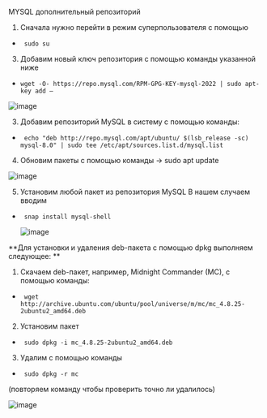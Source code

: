MYSQL дополнительный репозиторий
1)	Сначала нужно перейти в режим суперпользователя с помощью
   *      sudo su
   
3)	Добавим новый ключ репозитория с помощью команды указанной ниже
 *     wget -O- https://repo.mysql.com/RPM-GPG-KEY-mysql-2022 | sudo apt-key add –

![image](https://github.com/user-attachments/assets/cb50f19c-dd58-47f7-97eb-e895faac072c)

3)	 Добавим репозиторий MySQL в систему с помощью команды:
*      echo "deb http://repo.mysql.com/apt/ubuntu/ $(lsb_release -sc) mysql-8.0" | sudo tee /etc/apt/sources.list.d/mysql.list

4)	Обновим пакеты с помощью команды -> sudo apt update

   ![image](https://github.com/user-attachments/assets/b4e56e3b-a759-4fdc-a68f-b8cb2dd774d7)

5)	Установим любой пакет из репозитория MySQL
В нашем случаем вводим
*      snap install mysql-shell

   ![image](https://github.com/user-attachments/assets/b46f41d1-a83f-455c-bc0b-23a348d9be69)


**Для установки и удаления deb-пакета с помощью dpkg выполняем следующее: 
**
1)	Скачаем deb-пакет, например, Midnight Commander (MC), с помощью команды:
*      wget http://archive.ubuntu.com/ubuntu/pool/universe/m/mc/mc_4.8.25-2ubuntu2_amd64.deb
2)	Установим пакет
   *      sudo dpkg -i mc_4.8.25-2ubuntu2_amd64.deb
3)	Удалим с помощью команды
   *      sudo dpkg -r mc
(повторяем команду чтобы проверить точно ли удалилось) 

![image](https://github.com/user-attachments/assets/a9e8bd8b-de0a-4cba-93b2-9593031f4433)

